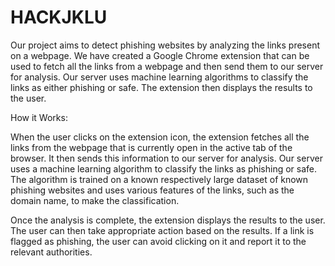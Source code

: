 # HACKJKLU
Our project aims to detect phishing websites by analyzing the links present on a webpage. We have created a Google Chrome extension that can be used to fetch all the links from a webpage and then send them to our server for analysis. Our server uses machine learning algorithms to classify the links as either phishing or safe. The extension then displays the results to the user.

How it Works:

When the user clicks on the extension icon, the extension fetches all the links from the webpage that is currently open in the active tab of the browser. It then sends this information to our server for analysis. Our server uses a machine learning algorithm to classify the links as phishing or safe. The algorithm is trained on a known respectively large dataset of known phishing websites and uses various features of the links, such as the domain name, to make the classification.

Once the analysis is complete, the extension displays the results to the user. The user can then take appropriate action based on the results. If a link is flagged as phishing, the user can avoid clicking on it and report it to the relevant authorities.
